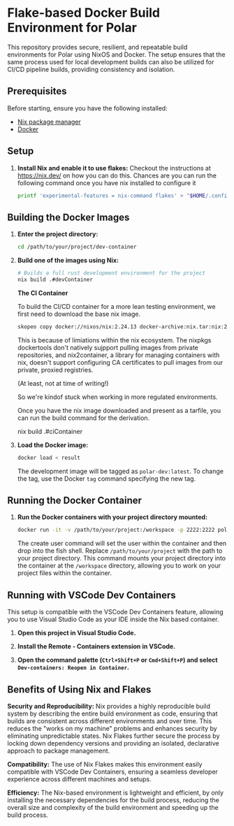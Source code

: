# Flake-based Docker Build Environment for Polar

This repository provides secure, resilient, and repeatable build environments
for Polar using NixOS and Docker. The setup ensures that the same process used
for local development builds can also be utilized for CI/CD pipeline builds,
providing consistency and isolation.

## Prerequisites

Before starting, ensure you have the following installed:

- [Nix package manager](https://nixos.org/download.html)
- [Docker](https://docs.docker.com/get-docker/)

## Setup

1. **Install Nix and enable it to use flakes:**
    Checkout the instructions at https://nix.dev/ on how you can do this.
    Chances are you can run the following command once you have nix installed to configure it
    ```sh
    printf 'experimental-features = nix-command flakes' > "$HOME/.config/nix/nix.conf"
    ```

## Building the Docker Images
1. **Enter the project directory:**

    ```bash
    cd /path/to/your/project/dev-container
    ```

2. **Build one of the images using Nix:**

    ```bash
    # Builds a full rust development environment for the project
    nix build .#devContainer
    ```

    **The CI Container**

    To build the CI/CD container for a more lean testing environment, we first need to download the base nix image.

    ```sh
    skopeo copy docker://nixos/nix:2.24.13 docker-archive:nix.tar:nix:24.13
    ```

    This is because of limiations within the nix ecosystem. The nixpkgs dockertools don't natively sujpport pulling images from private repositories, and nix2container, a library for managing containers with nix,
    doesn't support configuring CA certificates to pull images from our private, proxied registries.

    (At least, not at time of writing!)

    So we're kindof stuck when working in more regulated environments.

    Once you have the nix image downloaded and present as a tarfile, you can run the build command for the derivation.

    nix build .#ciContainer

3. **Load the Docker image:**

    ```bash
    docker load < result
    ```

    The development image will be tagged as `polar-dev:latest`. To change the tag,
    use the Docker `tag` command specifying the new tag.

## Running the Docker Container

1. **Run the Docker containers with your project directory mounted:**
    ```bash
    docker run -it -v /path/to/your/project:/workspace -p 2222:2222 polar-dev:latest bash -c "/create-user.sh $(whoami) $(id -u) $(id -g)"
    ```

    The create user command will set the user within the container and then
    drop into the fish shell. Replace `/path/to/your/project` with the path to
    your project directory. This command mounts your project directory into the
    container at the `/workspace` directory, allowing you to work on your
    project files within the container.

## Running with VSCode Dev Containers

This setup is compatible with the VSCode Dev Containers feature, allowing you
to use Visual Studio Code as your IDE inside the Nix based container.

1. **Open this project in Visual Studio Code.**

2. **Install the Remote - Containers extension in VSCode.**

3. **Open the command palette (`Ctrl+Shift+P` or `Cmd+Shift+P`) and select
   `Dev-containers: Reopen in Container`.**


## Benefits of Using Nix and Flakes

**Security and Reproducibility:**
Nix provides a highly reproducible build system by describing the entire build
environment as code, ensuring that builds are consistent across different
environments and over time. This reduces the "works on my machine" problems and
enhances security by eliminating unpredictable states. Nix Flakes further
secure the process by locking down dependency versions and providing an
isolated, declarative approach to package management.

**Compatibility:**
The use of Nix Flakes makes this environment easily compatible with VSCode Dev
Containers, ensuring a seamless developer experience across different machines
and setups.

**Efficiency:**
The Nix-based environment is lightweight and efficient, by only installing the
necessary dependencies for the build process, reducing the overall size and
complexity of the build environment and speeding up the build process.
